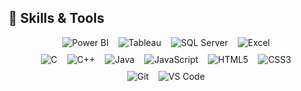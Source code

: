 ## 🚀 Skills & Tools

<!-- Data Analytics & BI inline badges -->
<div align="center">
  <img src="https://img.shields.io/badge/Power%20BI-F2C811?style=for-the-badge&logo=Power%20BI&logoColor=black" alt="Power BI" />
  &nbsp;&nbsp;
  <img src="https://img.shields.io/badge/Tableau-E97627?style=for-the-badge&logo=Tableau&logoColor=white" alt="Tableau" />
  &nbsp;&nbsp;
  <img src="https://img.shields.io/badge/SQL%20Server-CC2927?style=for-the-badge&logo=microsoftsqlserver&logoColor=white" alt="SQL Server" />
  &nbsp;&nbsp;
  <img src="https://img.shields.io/badge/Excel-217346?style=for-the-badge&logo=microsoftexcel&logoColor=white" alt="Excel" />
</div>

<!-- Programming inline badges -->
<div align="center" style="margin-top:10px;">
  <img src="https://img.shields.io/badge/C-00599C?style=for-the-badge&logo=c&logoColor=white" alt="C" />
  &nbsp;&nbsp;
  <img src="https://img.shields.io/badge/C%2B%2B-00599C?style=for-the-badge&logo=c%2B%2B&logoColor=white" alt="C++" />
  &nbsp;&nbsp;
  <img src="https://img.shields.io/badge/Java-ED8B00?style=for-the-badge&logo=openjdk&logoColor=white" alt="Java" />
  &nbsp;&nbsp;
  <img src="https://img.shields.io/badge/JavaScript-F7DF1E?style=for-the-badge&logo=javascript&logoColor=black" alt="JavaScript" />
  &nbsp;&nbsp;
  <img src="https://img.shields.io/badge/HTML5-E34F26?style=for-the-badge&logo=html5&logoColor=white" alt="HTML5" />
  &nbsp;&nbsp;
  <img src="https://img.shields.io/badge/CSS3-1572B6?style=for-the-badge&logo=css3&logoColor=white" alt="CSS3" />
</div>

<!-- Other tools inline -->
<div align="center" style="margin-top:10px;">
  <img src="https://img.shields.io/badge/Git-F05032?style=for-the-badge&logo=git&logoColor=white" alt="Git" />
  &nbsp;&nbsp;
  <img src="https://img.shields.io/badge/VS%20Code-007ACC?style=for-the-badge&logo=visualstudiocode&logoColor=white" alt="VS Code" />
</div>
